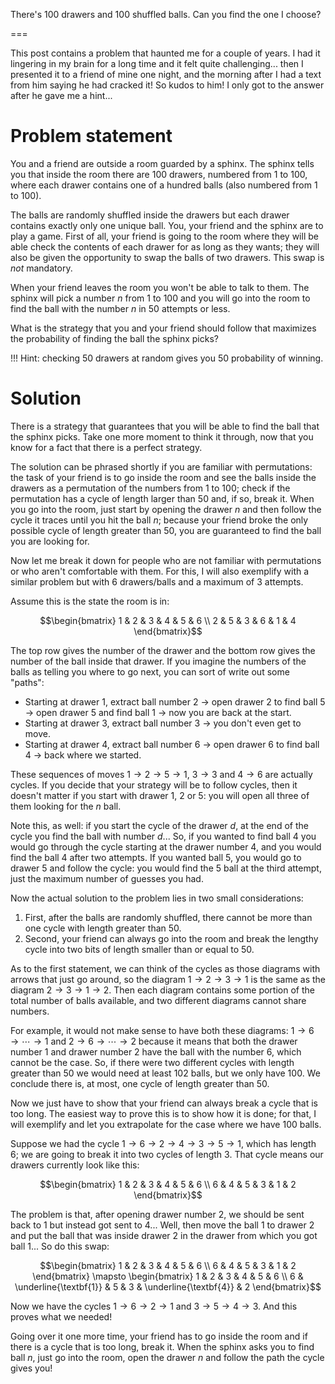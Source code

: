 There's 100 drawers and 100 shuffled balls. Can you find the one I choose?

===

This post contains a problem that haunted me for a couple of years. I had it lingering in my brain for a long time and it felt quite challenging... then I presented it to a friend of mine one night, and the morning after I had a text from him saying he had cracked it! So kudos to him! I only got to the answer after he gave me a hint...

# Problem statement

You and a friend are outside a room guarded by a sphinx.
The sphinx tells you that inside the room there are 100 drawers, numbered from $1$ to $100$, where each drawer contains one of a hundred balls (also numbered from $1$ to $100$).

The balls are randomly shuffled inside the drawers but each drawer contains exactly only one unique ball.
You, your friend and the sphinx are to play a game.
First of all, your friend is going to the room where they will be able check the contents of each drawer for as long as they wants; they will also be given the opportunity to swap the balls of two drawers.
This swap is _not_ mandatory.

When your friend leaves the room you won't be able to talk to them.
The sphinx will pick a number $n$ from $1$ to $100$ and you will go into the room to find the ball with the number $n$ in $50$ attempts or less.

What is the strategy that you and your friend should follow that maximizes the probability of finding the ball the sphinx picks?

!!! Hint: checking $50$ drawers at random gives you $50%$ probability of winning.

# Solution

There is a strategy that guarantees that you will be able to find the ball that the sphinx picks.
Take one more moment to think it through, now that you know for a fact that there is a perfect strategy.

The solution can be phrased shortly if you are familiar with permutations: the task of your friend is to go inside the room and see the balls inside the drawers as a permutation of the numbers from $1$ to $100$; check if the permutation has a cycle of length larger than $50$ and, if so, break it.
When you go into the room, just start by opening the drawer $n$ and then follow the cycle it traces until you hit the ball $n$; because your friend broke the only possible cycle of length greater than $50$, you are guaranteed to find the ball you are looking for.

Now let me break it down for people who are not familiar with permutations or who aren't comfortable with them.
For this, I will also exemplify with a similar problem but with $6$ drawers/balls and a maximum of $3$ attempts.

Assume this is the state the room is in:

$$\begin{bmatrix} 1 & 2 & 3 & 4 & 5 & 6 \\ 2 & 5 & 3 & 6 & 1 & 4 \end{bmatrix}$$

The top row gives the number of the drawer and the bottom row gives the number of the ball inside that drawer.
If you imagine the numbers of the balls as telling you where to go next, you can sort of write out some "paths":

 - Starting at drawer $1$, extract ball number $2$ -> open drawer $2$ to find ball $5$ -> open drawer $5$ and find ball $1$ -> now you are back at the start.
 - Starting at drawer $3$, extract ball number $3$ -> you don't even get to move.
 - Starting at drawer $4$, extract ball number $6$ -> open drawer $6$ to find ball $4$ -> back where we started.

These sequences of moves $1 \to 2 \to 5 \to 1$, $3 \to 3$ and $4 \to 6$ are actually cycles.
If you decide that your strategy will be to follow cycles, then it doesn't matter if you start with drawer $1$, $2$ or $5$: you will open all three of them looking for the $n$ ball.

Note this, as well: if you start the cycle of the drawer $d$, at the end of the cycle you find the ball with number $d$...
So, if you wanted to find ball $4$ you would go through the cycle starting at the drawer number $4$, and you would find the ball $4$ after two attempts.
If you wanted ball $5$, you would go to drawer $5$ and follow the cycle: you would find the $5$ ball at the third attempt, just the maximum number of guesses you had.

Now the actual solution to the problem lies in two small considerations:
 1. First, after the balls are randomly shuffled, there cannot be more than one cycle with length greater than $50$.
 2. Second, your friend can always go into the room and break the lengthy cycle into two bits of length smaller than or equal to $50$.

As to the first statement, we can think of the cycles as those diagrams with arrows that just go around, so the diagram $1 \to 2 \to 3 \to 1$ is the same as the diagram $2 \to 3 \to 1 \to 2$.
Then each diagram contains some portion of the total number of balls available, and two different diagrams cannot share numbers.

For example, it would not make sense to have both these diagrams: $1 \to 6 \to \cdots \to 1$ and $2 \to 6 \to \cdots \to 2$ because it means that both the drawer number $1$ and drawer number $2$ have the ball with the number $6$, which cannot be the case.
So, if there were two different cycles with length greater than $50$ we would need at least $102$ balls, but we only have $100$.
We conclude there is, at most, one cycle of length greater than $50$.

Now we just have to show that your friend can always break a cycle that is too long.
The easiest way to prove this is to show how it is done; for that, I will exemplify and let you extrapolate for the case where we have $100$ balls.

Suppose we had the cycle $1 \to 6 \to 2 \to 4 \to 3 \to 5 \to 1$, which has length $6$; we are going to break it into two cycles of length $3$.
That cycle means our drawers currently look like this:

$$\begin{bmatrix} 1 & 2 & 3 & 4 & 5 & 6 \\ 6 & 4 & 5 & 3 & 1 & 2 \end{bmatrix}$$

The problem is that, after opening drawer number $2$, we should be sent back to $1$ but instead got sent to $4$...
Well, then move the ball $1$ to drawer $2$ and put the ball that was inside drawer $2$ in the drawer from which you got ball $1$...
So do this swap:

$$\begin{bmatrix} 1 & 2 & 3 & 4 & 5 & 6 \\ 6 & 4 & 5 & 3 & 1 & 2 \end{bmatrix} \mapsto \begin{bmatrix} 1 & 2 & 3 & 4 & 5 & 6 \\ 6 & \underline{\textbf{1}} & 5 & 3 & \underline{\textbf{4}} & 2 \end{bmatrix}$$

Now we have the cycles $1 \to 6 \to 2 \to 1$ and $3 \to 5 \to 4 \to 3$.
And this proves what we needed!

Going over it one more time, your friend has to go inside the room and if there is a cycle that is too long, break it.
When the sphinx asks you to find ball $n$, just go into the room, open the drawer $n$ and follow the path the cycle gives you!


